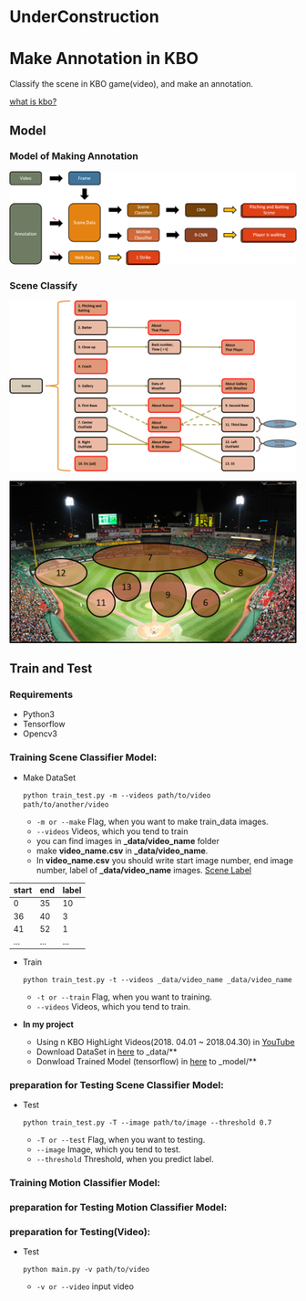 # UnderConstruction
# Make Annotation in KBO
Classify the scene in KBO game(video), and make an annotation.

[what is kbo?](https://www.koreabaseball.com "Korea Baseball League")

## Model
### Model of Making Annotation
![Flow_chart](/PNG/flow_chart.png)

### Scene Classify
![Flow_chart](/PNG/scene_classify.png)

![Flow_chart](/PNG/field_classify.png)

## Train and Test

### Requirements
- Python3
- Tensorflow
- Opencv3

### Training Scene Classifier Model:
- Make DataSet
	````
    python train_test.py -m --videos path/to/video path/to/another/video
    ````
    - `-m or --make` Flag, when you want to make train_data images.
    - `--videos` Videos, which you tend to train
    -	you can find images in **_data/video_name** folder
	- make **video_name.csv** in **_data/video_name**.
    - In **video_name.csv** you should write start image number, end image number, label of **_data/video_name** images. [Scene Label](/PNG/field_classify.png)

|start | end | label|
|------|-----|------|
|0|35|10|
|36|40|3|
|41|52|1|
|...|...|...|


- Train
  ````
  python train_test.py -t --videos _data/video_name _data/video_name
  ````
  - `-t or --train` Flag, when you want to training.
  - `--videos` Videos, which you tend to train.


- **In my project**
	- Using n KBO HighLight Videos(2018. 04.01 ~ 2018.04.30) in [YouTube](https://www.youtube.com/playlist?list=PL7MQjbfOyOE19FCi85BcECO-zNYQcDbE0)
    - Download DataSet in [here](https://github.com/byeongjokim/KBO_annotation) to _data/**
    - Donwload Trained Model (tensorflow) in [here](https://github.com/byeongjokim/KBO_annotation) to _model/**

### preparation for Testing Scene Classifier Model:
- Test
  ````
  python train_test.py -T --image path/to/image --threshold 0.7
  ````
  - `-T or --test` Flag, when you want to testing.
  - `--image` Image, which you tend to test.
  - `--threshold` Threshold, when you predict label.


### Training Motion Classifier Model:
### preparation for Testing Motion Classifier Model:


### preparation for Testing(Video):
- Test
  ````
  python main.py -v path/to/video
  ````
  - `-v or --video` input video


